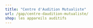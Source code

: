 ```yaml
---
title: "Centre d'Audition Mutualiste"
url: /gap/centre-daudition-mutualiste/
shop: les appareils auditifs
---
```

